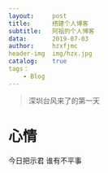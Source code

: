 ```yaml
---
layout:     post
title:      搭建个人博客
subtitle:   阿祖的个人博客
data:       2019-07-03
author:     hzxfjmc
header-img  img/hzx.jpg
catalog:    true
tags：
    - Blog
---
```


>深圳台风来了的第一天
# 心情

今日把示君  谁有不平事
